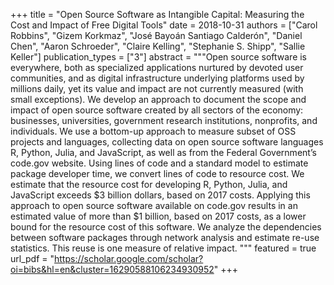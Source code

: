 +++
title = "Open Source Software as Intangible Capital: Measuring the Cost and Impact of Free Digital Tools"
date = 2018-10-31
authors = ["Carol Robbins", "Gizem Korkmaz", "José Bayoán Santiago Calderón", "Daniel Chen", "Aaron Schroeder", "Claire Kelling", "Stephanie S. Shipp", "Sallie Keller"]
publication_types = ["3"]
abstract = """Open source software is everywhere, both as specialized applications nurtured by devoted user communities, and as digital infrastructure underlying platforms used by millions daily, yet its value and impact are not currently measured (with small exceptions). We develop an approach to document the scope and impact of open source software created by all sectors of the economy: businesses, universities, government research institutions, nonprofits, and individuals. We use a bottom-up approach to measure subset of OSS projects and languages, collecting data on open source software languages R, Python, Julia, and JavaScript, as well as from the Federal Government’s code.gov website. Using lines of code and a standard model to estimate package developer time, we convert lines of code to resource cost. We estimate that the resource cost for developing R, Python, Julia, and JavaScript exceeds $3 billion dollars, based on 2017 costs. Applying this approach to open source software available on code.gov results in an estimated value of more than $1 billion, based on 2017 costs, as a lower bound for the resource cost of this software. We analyze the dependencies between software packages through network analysis and estimate re-use statistics. This reuse is one measure of relative impact.
"""
featured = true
url_pdf = "https://scholar.google.com/scholar?oi=bibs&hl=en&cluster=16290588106234930952"
+++

